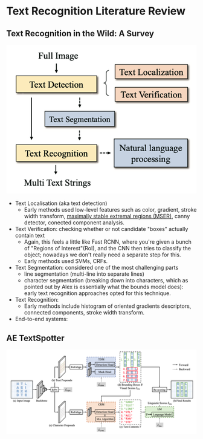 # Text Recognition Literature Review

## Text Recognition in the Wild: A Survey

![Various stages of text recognition](img/textrec.png)

 - Text Localisation (aka text detection)
	 - Early methods used low-level features such as color, gradient, stroke width transform, [maximally stable extremal regions (MSER)](https://en.wikipedia.org/wiki/Maximally_stable_extremal_regions), canny detector, conected component analysis.
 - Text Verification: checking whether or not candidate "boxes" actually contain text
	 - Again, this feels a little like Fast RCNN, where you're given a bunch of "Regions of Interest"(RoI), and the CNN then tries to classify the object; nowadays we don't really need a separate step for this.
	 - Early methods used SVMs, CRFs.
 - Text Segmentation: considered one of the most challenging parts
	 - line segmentation (multi-line into separate lines)
	 - character segmentation (breaking down into characters, which as pointed out by Alex is essentially what the bounds model does): early text recognition approaches opted for this technique.
 - Text Recognition:
	 - Early methods include histogram of oriented gradients descriptors, connected components, stroke width transform.
 - End-to-end systems:


## AE TextSpotter

![Architecture of AE TextSpotter](img/textspotter.png)

